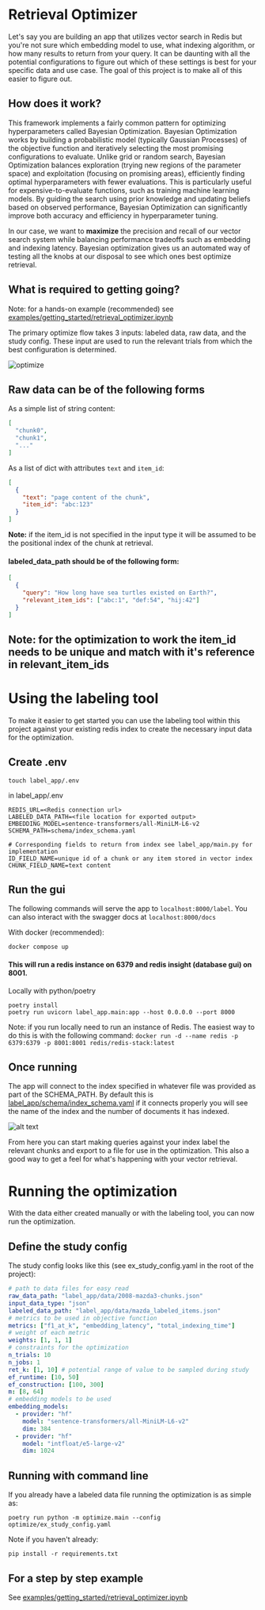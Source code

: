 # Retrieval Optimizer

Let's say you are building an app that utilizes vector search in Redis but you're not sure which embedding model to use, what indexing algorithm, or how many results to return from your query. It can be daunting with all the potential configurations to figure out which of these settings is best for your specific data and use case. The goal of this project is to make all of this easier to figure out.

## How does it work?

This framework implements a fairly common pattern for optimizing hyperparameters called Bayesian Optimization. Bayesian Optimization works by building a probabilistic model (typically Gaussian Processes) of the objective function and iteratively selecting the most promising configurations to evaluate. Unlike grid or random search, Bayesian Optimization balances exploration (trying new regions of the parameter space) and exploitation (focusing on promising areas), efficiently finding optimal hyperparameters with fewer evaluations. This is particularly useful for expensive-to-evaluate functions, such as training machine learning models. By guiding the search using prior knowledge and updating beliefs based on observed performance, Bayesian Optimization can significantly improve both accuracy and efficiency in hyperparameter tuning.

In our case, we want to **maximize** the precision and recall of our vector search system while balancing performance tradeoffs such as embedding and indexing latency. Bayesian optimization gives us an automated way of testing all the knobs at our disposal to see which ones best optimize retrieval.

## What is required to getting going?

Note: for a hands-on example (recommended) see [examples/getting_started/retrieval_optimizer.ipynb](examples/getting_started/retrieval_optimizer.ipynb)

The primary optimize flow takes 3 inputs: labeled data, raw data, and the study config. These input are used to run the relevant trials from which the best configuration is determined.

![optimize](images/optimize_flow.png)

## Raw data can be of the following forms

As a simple list of string content:
```json
[
  "chunk0",
  "chunk1",
  "..."
]
```

As a list of dict with attributes `text` and `item_id`:
```json
[
  {
    "text": "page content of the chunk",
    "item_id": "abc:123"
  }
]
```

**Note:** if the item_id is not specified in the input type it will be assumed to be the positional index of the chunk at retrieval.

#### labeled_data_path should be of the following form:
```json
[
  {
    "query": "How long have sea turtles existed on Earth?",
    "relevant_item_ids": ["abc:1", "def:54", "hij:42"]
  }
]
```

## Note: for the optimization to work the item_id needs to be unique and match with it's reference in relevant_item_ids

# Using the labeling tool

To make it easier to get started you can use the labeling tool within this project against your existing redis index to create the necessary input data for the optimization.

## Create .env
```
touch label_app/.env
```

in label_app/.env
```
REDIS_URL=<Redis connection url>
LABELED_DATA_PATH=<file location for exported output>
EMBEDDING_MODEL=sentence-transformers/all-MiniLM-L6-v2
SCHEMA_PATH=schema/index_schema.yaml

# Corresponding fields to return from index see label_app/main.py for implementation
ID_FIELD_NAME=unique id of a chunk or any item stored in vector index
CHUNK_FIELD_NAME=text content
```

## Run the gui

The following commands will serve the app to `localhost:8000/label`.
You can also interact with the swagger docs at `localhost:8000/docs`

With docker (recommended):

```
docker compose up
```

#### This will run a redis instance on 6379 and redis insight (database gui) on 8001.

Locally with python/poetry
```
poetry install
poetry run uvicorn label_app.main:app --host 0.0.0.0 --port 8000
```

Note: if you run locally need to run an instance of Redis. The easiest way to do this is with the following command: `docker run -d --name redis -p 6379:6379 -p 8001:8001 redis/redis-stack:latest`

## Once running

The app will connect to the index specified in whatever file was provided as part of the SCHEMA_PATH. By default this is [label_app/schema/index_schema.yaml](label_app/schema/index_schema.yaml) if it connects properly you will see the name of the index and the number of documents it has indexed.

![alt text](images/label_tool.png)

From here you can start making queries against your index label the relevant chunks and export to a file for use in the optimization. This also a good way to get a feel for what's happening with your vector retrieval.

# Running the optimization
With the data either created manually or with the labeling tool, you can now run the optimization.

## Define the study config

The study config looks like this (see ex_study_config.yaml in the root of the project):

```yaml
# path to data files for easy read
raw_data_path: "label_app/data/2008-mazda3-chunks.json"
input_data_type: "json"
labeled_data_path: "label_app/data/mazda_labeled_items.json"
# metrics to be used in objective function
metrics: ["f1_at_k", "embedding_latency", "total_indexing_time"]
# weight of each metric
weights: [1, 1, 1]
# constraints for the optimization
n_trials: 10
n_jobs: 1
ret_k: [1, 10] # potential range of value to be sampled during study
ef_runtime: [10, 50]
ef_construction: [100, 300]
m: [8, 64]
# embedding models to be used
embedding_models:
  - provider: "hf"
    model: "sentence-transformers/all-MiniLM-L6-v2"
    dim: 384
  - provider: "hf"
    model: "intfloat/e5-large-v2"
    dim: 1024
```

## Running with command line

If you already have a labeled data file running the optimization is as simple as:

```
poetry run python -m optimize.main --config optimize/ex_study_config.yaml
```

Note if you haven't already:
```
pip install -r requirements.txt
```

## For a step by step example
See [examples/getting_started/retrieval_optimizer.ipynb](examples/getting_started/retrieval_optimizer.ipynb)
